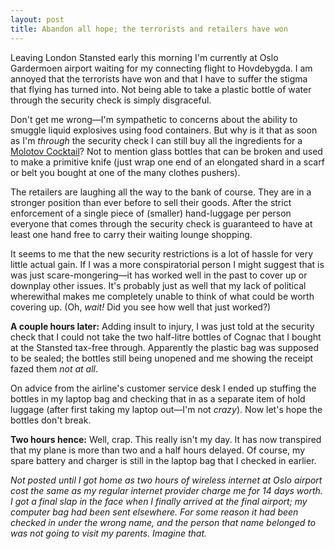 ```yaml
---
layout: post
title: Abandon all hope; the terrorists and retailers have won
---
```


Leaving London Stansted early this morning I'm currently at Oslo Gardermoen airport waiting for my connecting flight to Hovdebygda. I am annoyed that the terrorists have won and that I have to suffer the stigma that flying has turned into. Not being able to  take a plastic bottle of water through the security check is simply disgraceful.

Don't get me wrong&mdash;I'm sympathetic to concerns about the ability to smuggle liquid explosives using food containers. But why is it that as soon as I'm <em>through</em> the security check I can still buy all the ingredients for a <a href="http://en.wikipedia.org/wiki/Molotov_Cocktail">Molotov Cocktail</a>? Not to mention glass bottles that can be broken and used to make a primitive knife (just wrap one end of an elongated shard in a scarf or belt you bought at one of the many clothes pushers).

The retailers are laughing all the way to the bank of course. They are in a stronger position than ever before to sell their goods. After the strict enforcement of a single piece of (smaller) hand-luggage per person everyone that comes through the security check is guaranteed to have at least one hand free to carry their waiting lounge shopping.

It seems to me that the new security restrictions is a lot of hassle for very little actual gain. If I was a more conspiratorial person I might suggest that is was just  scare-mongering&mdash;it has worked well in the past to cover up or downplay other issues. It's probably just as well that my lack of political wherewithal makes me completely unable to think of what could be worth covering up. (Oh, <em>wait!</em> Did you see how well that just worked?)

**A couple hours later:** Adding insult to injury, I was just told at the security check that I could not take the two half-litre bottles of Cognac that I bought at the Stansted tax-free through. Apparently the plastic bag was supposed to be sealed; the bottles still being unopened and me showing the receipt fazed them <em>not at all</em>.

On advice from the airline's customer service desk I ended up stuffing the bottles in my laptop bag and checking that in as a separate item of hold luggage (after first taking my laptop out&mdash;I'm not <em>crazy</em>). Now let's hope the bottles don't break.

**Two hours hence:** Well, crap. This really isn't my day. It has now transpired that my plane is more than two and a half hours delayed. Of course, my spare battery and charger is still in the laptop bag that I checked in earlier.

*Not posted until I got home as two hours of wireless internet at Oslo airport cost the same as my regular internet provider charge me for 14 days worth. I got a final slap in the face when I <em>finally</em> arrived at the final airport; my computer bag had been sent elsewhere. For some reason it had been checked in under the wrong name, and the person that name belonged to was not going to visit my parents. Imagine that.*
